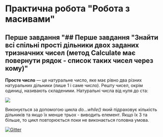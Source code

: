 # Практична робота "Робота з масивами"
## **Перше завдання** "## **Перше завдання** "Знайти всі спільні прості дільники двох заданих тризначних чисел (метод Calculate має повернути рядок - список таких чисел через кому)"
**Просте число**  — це натуральне число, яке має рівно два різних натуральних дільники (лише 1 і саме число). Решту чисел, окрім одиниці, називають складеними.
Натуральні числа від нуля до ста:

![](https://upload.wikimedia.org/wikipedia/commons/thumb/5/50/Primencomposite0100.svg/220px-Primencomposite0100.svg.png)

Виконується за допомогою цикла *do...while()* який підраховує кількість дільників та якщо їх менше трьох - виводить елемент. Якщо їх 3 та більше, то цикл повторюється поки не виконається головна умова.

[![Gitter](https://badges.gitter.im/PPC-SE-2020/OOP.svg)](https://gitter.im/PPC-SE-2020/OOP?utm_source=badge&utm_medium=badge&utm_campaign=pr-badge)
